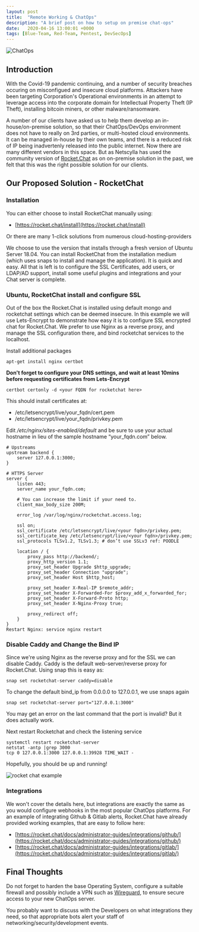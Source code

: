 ```yaml
---
layout: post
title:  "Remote Working & ChatOps"
description: "A brief post on how to setup on premise chat-ops"
date:   2020-04-16 13:00:01 +0000
tags: [Blue-Team, Red-Team, Pentest, DevSecOps]
---
```


![ChatOps](/blog/assets/rocketchat.png)

## Introduction
With the Covid-19 pandemic continuing, and a number of security breaches occuring on misconfigued and insecure cloud platforms. Attackers have been targeting Corporation's Operational environments in an attempt to leverage access into the corporate domain for Intellectual Property Theft (IP Theft), installing bitcoin miners, or other malware/ransomware.

A number of our clients have asked us to help them develop an in-house/on-premise solution, so that their ChatOps/DevOps environment does not have to really on 3rd parties, or multi-hosted cloud environments.  It can be managed in-house by their own teams, and there is a reduced risk of IP being inadvertenly released into the public internet. Now there are many different vendors in this space. But as Netscylla has used the community version of [Rocket.Chat](https://rocket.chat) as on on-premise solution in the past, we felt that this was the right possible solution for our clients.

## Our Proposed Solution - RocketChat

### Installation
You can either choose to install RocketChat manually using:
 * [https://rocket.chat/install](https://rocket.chat/install)

Or there are many 1-click solutions from numerous cloud-hosting-providers

We choose to use the version that installs through a fresh version of Ubuntu Server 18.04. You can install RocketChat from the installation medium (which uses snaps to install and manage the application).  It is quick and easy.  All that is left is to configure the SSL Certificates, add users, or LDAP/AD support, install some useful plugins and integrations and your Chat server is complete.

### Ubuntu, RocketChat install and configure SSL
Out of the box the Rocket.Chat is installed using default mongo and rocketchat settings which can be deemed insecure.  In this example we will use Lets-Encrypt to demonstrate how easy it is to configure SSL encrypted chat for Rocket.Chat.  We prefer to use Nginx as a reverse proxy, and manage the SSL configuration there, and bind rocketchat services to the localhost.

Install additional packages
```
apt-get install nginx certbot
```
**Don't forget to configure your DNS settings, and wait at least 10mins before requesting certificates from Lets-Encrypt**

```
certbot certonly -d <your FQDN for rocketchat here>
```
This should install certificates at:
 * /etc/letsencrypt/live/your_fqdn/cert.pem
 * /etc/letsencrypt/live/your_fqdn/privkey.pem

Edit */etc/nginx/sites-enabled/default* and be sure to use your actual hostname in lieu of the sample hostname “your_fqdn.com” below.
```
# Upstreams
upstream backend {
    server 127.0.0.1:3000;
}

# HTTPS Server
server {
    listen 443;
    server_name your_fqdn.com;

    # You can increase the limit if your need to.
    client_max_body_size 200M;

    error_log /var/log/nginx/rocketchat.access.log;

    ssl on;
    ssl_certificate /etc/letsencrypt/live/<your fqdn>/privkey.pem;
    ssl_certificate_key /etc/letsencrypt/live/<your fqdn>/privkey.pem;
    ssl_protocols TLSv1.2, TLSv1.3; # don’t use SSLv3 ref: POODLE

    location / {
        proxy_pass http://backend/;
        proxy_http_version 1.1;
        proxy_set_header Upgrade $http_upgrade;
        proxy_set_header Connection "upgrade";
        proxy_set_header Host $http_host;

        proxy_set_header X-Real-IP $remote_addr;
        proxy_set_header X-Forwarded-For $proxy_add_x_forwarded_for;
        proxy_set_header X-Forward-Proto http;
        proxy_set_header X-Nginx-Proxy true;

        proxy_redirect off;
    }
}
Restart Nginx: service nginx restart
```

### Disable Caddy and Change the Bind IP
Since we're using Nginx as the reverse proxy and for the SSL we can disable Caddy.  Caddy is the default web-server/reverse proxy for Rocket.Chat. Using snap this is easy as:
```
snap set rocketchat-server caddy=disable
```
To change the default bind_ip from 0.0.0.0 to 127.0.0.1, we use snaps again
```
snap set rocketchat-server port="127.0.0.1:3000"
```
You may get an error on the last command that the port is invalid? But it does actually work.

Next restart Rocketchat and check the listening service
```
systemctl restart rocketchat-server
netstat -antp |grep 3000
tcp 0 127.0.0.1:3000 127.0.0.1:39928 TIME_WAIT -
```

Hopefully, you should be up and running!

![rocket chat example](/blog/assets/rocketchat2.png)

### Integrations
We won't cover the details here, but integrations are exactly the same as you would configure webhooks in the most popular ChatOps platforms.  For an example of integrating Github & Gitlab alerts, Rocket.Chat have already provided working examples, that are easy to follow here:
 * [https://rocket.chat/docs/administrator-guides/integrations/github/](https://rocket.chat/docs/administrator-guides/integrations/github/)
 * [https://rocket.chat/docs/administrator-guides/integrations/gitlab/](https://rocket.chat/docs/administrator-guides/integrations/gitlab/)

## Final Thoughts
Do not forget to harden the base Operating System, configure a suitable firewall and possibly include a VPN such as [Wireguard](https://www.netscylla.com/blog/2020/03/24/Wireguard-VPN.html), to ensure secure access to your new ChatOps server.

You probably want to discuss with the Developers on what integrations they need, so that appropriate bots alert your staff of networking/security/development events.
